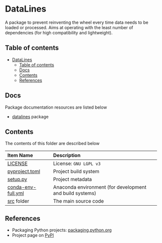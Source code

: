 # DataLines

A package to prevent reinventing the wheel every time data needs to be loaded or processed. Aims at operating with the least number of dependencies (for high compatibility and lightweight).

## Table of contents

- [DataLines](#datalines)
    - [Table of contents](#table-of-contents)
    - [Docs](#docs)
    - [Contents](#contents)
    - [References](#references)

## Docs

Package documentation resources are listed below

- [datalines](./src/datalines/README.md) package

## Contents

The contents of this folder are described below

| Item Name | Description |
| :---- | :----- |
| [LICENSE](./LICENSE) | License: `GNU LGPL v3` |
| [pyproject.toml](./pyproject.toml) | Project build system |
| [setup.py](./setup.py) | Project metadata |
| [conda-env-full.yml](./conda-env-full.yml) | Anaconda environment (for development and build systems) |
| [src](./src/README.md) folder | The main source code |

## References

- Packaging Python projects: [packaging.python.org](https://packaging.python.org/en/latest/tutorials/packaging-projects/)
- Project page on [PyPI](https://pypi.org/project/datalines/)

